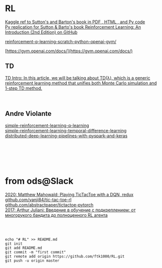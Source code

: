 # RL

[Kaggle ref to Sutton's and Barton's book in PDF , HTML , and Py code](https://www.kaggle.com/c/google-football/discussion/187658)<br>
[Py replication for Sutton & Barto's book Reinforcement Learning: An Introduction (2nd Edition) on GitHub](https://github.com/ShangtongZhang/reinforcement-learning-an-introduction)<br>


[reinforcement-q-learning-scratch-python-openai-gym/](https://www.learndatasci.com/tutorials/reinforcement-q-learning-scratch-python-openai-gym/)<br>

[https://gym.openai.com/docs/](https://gym.openai.com/docs/)<br>


## TD
[TD Intro: In this article, we will be talking about TD(λ), which is a generic reinforcement learning method that unifies both Monte Carlo simulation and 1-step TD method.](https://towardsdatascience.com/reinforcement-learning-td-%CE%BB-introduction-686a5e4f4e60)<br>
[]()<br>
[]()<br>

## Andre Violante
[simple-reinforcement-learning-q-learning](https://towardsdatascience.com/simple-reinforcement-learning-q-learning-fcddc4b6fe56)<br>
[simple-reinforcement-learning-temporal-difference-learning](https://towardsdatascience.com/simple-reinforcement-learning-temporal-difference-learning-53d1b3263d79)<br>
[distributed-deep-learning-pipelines-with-pyspark-and-keras](https://towardsdatascience.com/distributed-deep-learning-pipelines-with-pyspark-and-keras-a3a1c22b9239)<br>
[]()<br>
[]()<br>
[]()<br>
[]()<br>
[]()<br>

# from ods@Slack
[2020: Matthew Mahowald:  Playing TicTacToe with a DQN, redux](https://mahowald.github.io/pytorch-dqn/)<br>
[github.com/yanji84/tic-tac-toe-rl](https://github.com/yanji84/tic-tac-toe-rl)<br>
[github.com/abstractpaper/tictactoe-pytorch](https://github.com/abstractpaper/tictactoe-pytorch)<br>
[2017: Arthur Juliani: Введение в обучение с подкреплением: от многорукого бандита до полноценного RL агента](https://habr.com/en/company/newprolab/blog/343834/)<br>
[]()<br>
[]()<br>
[]()<br>



























    echo "# RL" >> README.md
    git init
    git add README.md
    git commit -m "first commit"
    git remote add origin https://github.com/ftk1000/RL.git
    git push -u origin master
    
    
